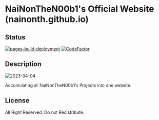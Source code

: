 # NaiNonTheN00b1's Official Website (nainonth.github.io)

## Status
[![pages-build-deployment](https://github.com/NaiNonTH/nainonth.github.io/actions/workflows/pages/pages-build-deployment/badge.svg)](https://github.com/NaiNonTH/nainonth.github.io/actions/workflows/pages/pages-build-deployment)
[![CodeFactor](https://www.codefactor.io/repository/github/nainonth/nainonth.github.io/badge)](https://www.codefactor.io/repository/github/nainonth/nainonth.github.io)

## Description

![2023-04-04](https://user-images.githubusercontent.com/61338902/229860293-c3f50742-c9d8-4ae0-bd54-a83a8becd6d5.png)

Accumulating all NaiNonTheN00b1's Projects into one website.

## License

All Right Reserved. Do not Redistribute.
